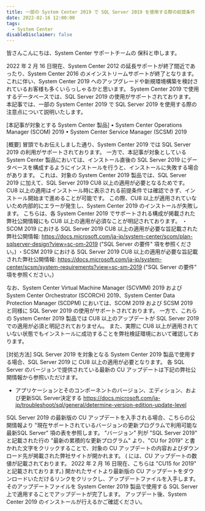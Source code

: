 ```yaml
---
title: 一部の System Center 2019 で SQL Server 2019 を使用する際の前提条件
date: 2022-02-16 12:00:00
tags:
  - System Center
disableDisclaimer: false
---
```


<!-- more -->
皆さんこんにちは、System Center サポートチームの 保科と申します。


2022 年 2 月 16 日現在、System Center 2012 の延長サポートが終了間近であったり、System Center 2016 のメインストリームサポートが終了となります。
これに伴い、System Center 2019 へのアップグレードや新規環境構築を検討されているお客様も多くいらっしゃるかと思います。
System Center 2019 で使用するデータベースでは、SQL Server 2019 の使用がサポートされております。
本記事では、一部の System Center 2019 で SQL Server 2019 を使用する際の注意点について説明いたします。

[本記事が対象とする System Center 製品]
	• System Center Operations Manager (SCOM) 2019
	• System Center Service Manager (SCSM) 2019

[概要]
冒頭でもお伝えしました通り、System Center 2019 では SQL Server 2019 の利用がサポートされております。
一方で、本記事が対象としている System Center 製品においては、インストール直後の SQL Server 2019 にデータベースを構成するようにインストールを行うと、インストールに失敗する場合があります。
これは、対象の System Center 2019 製品では、SQL Server 2019 に加えて、SQL Server 2019 CU8 以上の適用が必要となるためです。
CU8 以上の適用はインストール時に表示される前提条件では確認できず、インストール開始まで進めることが可能です。
この際、CU8 以上が適用されていないため内部的にエラーが発生し、System Center 2019 のインストールが失敗します。
こちらは、各 System Center 2019 でサポートされる構成が掲載された弊社公開情報にも CU8 以上の適用が必須なことが明記されております。
・SCOM 2019 における SQL Server 2019 CU8 以上の適用が必要な旨記載された弊社公開情報:
https://docs.microsoft.com/ja-jp/system-center/scom/plan-sqlserver-design?view=sc-om-2019
("SQL Server の要件" 項を参照ください。)
・SCSM 2019 における SQL Server 2019 CU8 以上の適用が必要な旨記載された弊社公開情報:
https://docs.microsoft.com/ja-jp/system-center/scsm/system-requirements?view=sc-sm-2019
("SQL Server の要件" 項を参照ください。)

なお、System Center Virtual Machine Manager (SCVMM) 2019 および System Center Orchestrator (SCORCH) 2019、System Center Data Protection Manager (SCDPM) においては、SCOM 2019 および SCSM 2019 と同様に SQL Server 2019 の使用がサポートされております。
一方で、これらの System Center 2019 製品では CU8 以上のアップデートが SQL Server 2019 での適用が必須と明記されておりません。
また、実際に CU8 以上が適用されていない状態でもインストールに成功することを弊社検証環境において確認しております。

[対処方法]
SQL Server 2019 を対象となる System Center 2019 製品で使用する場合、SQL Server 2019 に CU8 以上の適用が必要となります。
各 SQL Server のバージョンで提供されている最新の CU アップデートは下記の弊社公開情報から参照いただけます。
- アプリケーションとそのコンポーネントのバージョン、エディション、および更新SQL Server決定する
https://docs.microsoft.com/ja-jp/troubleshoot/sql/general/determine-version-edition-update-level

SQL Server 2019 の最新版の CU アップデートを入手される場合、こちらの公開情報より "現在サポートされているバージョンの更新プログラムで利用可能な最新SQL Server" 項の表を参照します。
"バージョン" 列が "SQL Server 2019" と記載された行の "最新の累積的な更新プログラム" より、"CU<xx> for 2019" と書かれた文字をクリックすることで、対象の CU アップデートの内容およびダウンロード先が掲載された弊社サイトが開かれます。
(<xx> には、CU アップデートの数値が記載されております。
2022 年 2 月 16 日現在、こちらは "CU15 for 2019" と記載されております。)
開かれたサイトより最新版の CU アップデートをダウンロードいただけるリンクをクリックし、アップデートファイルを入手します。
そのアップデートファイルを System Center 2019 製品で使用する SQL Server 上で適用することでアップデートが完了します。
アップデート後、System Center 2019 のインストールが行えるかご確認ください。
